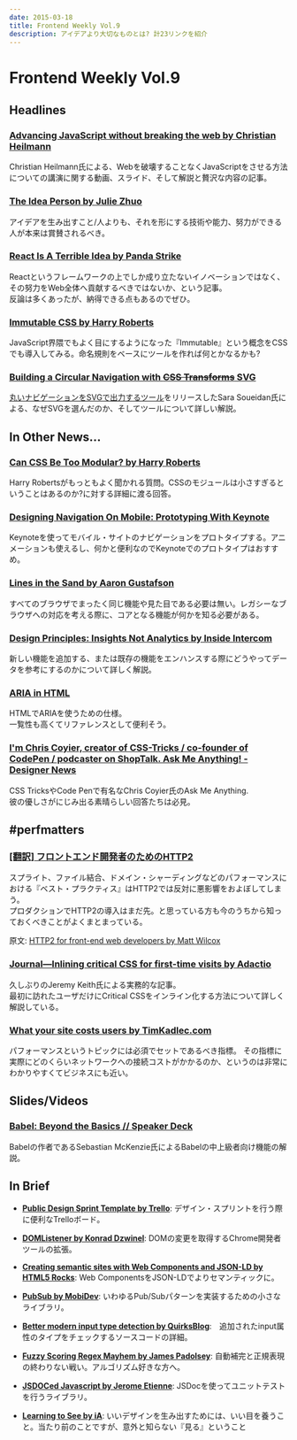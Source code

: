 ```yaml
---
date: 2015-03-18
title: Frontend Weekly Vol.9
description: アイデアより大切なものとは? 計23リンクを紹介
---
```


# Frontend Weekly Vol.9

## Headlines

### [Advancing JavaScript without breaking the web by Christian Heilmann](http://christianheilmann.com/2015/03/09/advancing-javascript-without-breaking-the-web/)

Christian Heilmann氏による、Webを破壊することなくJavaScriptをさせる方法についての講演に関する動画、スライド、そして解説と贅沢な内容の記事。

### [The Idea Person by Julie Zhuo](https://medium.com/the-year-of-the-looking-glass/the-idea-person-e08e36f9024d)

アイデアを生み出すこと/人よりも、それを形にする技術や能力、努力ができる人が本来は賞賛されるべき。

### [React Is A Terrible Idea by Panda Strike](https://www.pandastrike.com/posts/20150311-react-bad-idea)

Reactというフレームワークの上でしか成り立たないイノベーションではなく、その努力をWeb全体へ貢献するべきではないか、という記事。  
反論は多くあったが、納得できる点もあるのでぜひ。

### [Immutable CSS by Harry Roberts](http://csswizardry.com/2015/03/immutable-css/)

JavaScript界隈でもよく目にするようになった『Immutable』という概念をCSSでも導入してみる。命名規則をベースにツールを作れば何とかなるかも?

### [Building a Circular Navigation with <strike>CSS Transforms</strike> SVG](http://sarasoueidan.com/blog/building-a-circular-navigation-with-svg/)

[丸いナビゲーションをSVGで出力するツール](http://sarasoueidan.com/tools/circulus/)をリリースしたSara Soueidan氏による、なぜSVGを選んだのか、そしてツールについて詳しい解説。

## In Other News…

### [Can CSS Be Too Modular? by Harry Roberts](http://csswizardry.com/2015/03/can-css-be-too-modular/)

Harry Robertsがもっともよく聞かれる質問。CSSのモジュールは小さすぎるということはあるのか?に対する詳細に渡る回答。

### [Designing Navigation On Mobile: Prototyping With Keynote](http://www.smashingmagazine.com/2015/03/11/prototyping-navigation-on-mobile-with-keynote/)

Keynoteを使ってモバイル・サイトのナビゲーションをプロトタイプする。アニメーションも使えるし、何かと便利なのでKeynoteでのプロトタイプはおすすめ。

### [Lines in the Sand by Aaron Gustafson](http://www.aaron-gustafson.com/notebook/lines-in-the-sand/)

すべてのブラウザでまったく同じ機能や見た目である必要は無い。レガシーなブラウザへの対応を考える際に、コアとなる機能が何かを知る必要がある。

### [Design Principles: Insights Not Analytics by Inside Intercom](http://blog.intercom.io/design-principles-insights-are-not-about-analytics/)

新しい機能を追加する、または既存の機能をエンハンスする際にどうやってデータを参考にするのかについて詳しく解説。

### [ARIA in HTML](http://rawgit.com/webspecs/html-aria/master/index.src.html)

HTMLでARIAを使うための仕様。   
一覧性も高くてリファレンスとして便利そう。

### [I'm Chris Coyier, creator of CSS-Tricks / co-founder of CodePen / podcaster on ShopTalk. Ask Me Anything! - Designer News](https://news.layervault.com/stories/45838-im-chris-coyier-creator-of-csstricks--cofounder-of-codepen--podcaster-on-shoptalk-ask-me-anything)

CSS TricksやCode Penで有名なChris Coyier氏のAsk Me Anything.  
彼の優しさがにじみ出る素晴らしい回答たちは必見。

## \#perfmatters

### [\[翻訳\] フロントエンド開発者のためのHTTP2](http://article.enja.io/articles/http2-for-front-end-web-developers.html)

スプライト、ファイル結合、ドメイン・シャーディングなどのパフォーマンスにおける『ベスト・プラクティス』はHTTP2では反対に悪影響をおよぼしてしまう。  
プロダクションでHTTP2の導入はまだ先。と思っている方も今のうちから知っておくべきことがよくまとまっている。

原文: [HTTP2 for front-end web developers by Matt Wilcox](https://mattwilcox.net/web-development/http2-for-front-end-web-developers)

### [Journal—Inlining critical CSS for first-time visits by Adactio](https://adactio.com/journal/8504)

久しぶりのJeremy Keith氏による実務的な記事。  
最初に訪れたユーザだけにCritical CSSをインライン化する方法について詳しく解説している。

### [What your site costs users by TimKadlec.com](http://timkadlec.com/2015/03/what-your-site-costs/)

パフォーマンスというトピックには必須でセットであるべき指標。
その指標に実際にどのくらいネットワークへの接続コストがかかるのか、というのは非常にわかりやすくてビジネスにも近い。

## Slides/Videos

### [Babel: Beyond the Basics // Speaker Deck](https://speakerdeck.com/sebmck/babel-beyond-the-basics)

Babelの作者であるSebastian McKenzie氏によるBabelの中上級者向け機能の解説。

## In Brief

- [**Public Design Sprint Template by Trello**](https://trello.com/b/lMmuSlkP/public-design-sprint-template): デザイン・スプリントを行う際に便利なTrelloボード。

- [**DOMListener by Konrad Dzwinel**](https://chrome.google.com/webstore/detail/domlistener/jlfdgnlpibogjanomigieemaembjeolj): DOMの変更を取得するChrome開発者ツールの拡張。

- [**Creating semantic sites with Web Components and JSON-LD by HTML5 Rocks**](http://updates.html5rocks.com/2015/03/creating-semantic-sites-with-web-components-and-jsonld): Web ComponentsをJSON-LDでよりセマンティックに。

- [**PubSub by MobiDev**](https://github.com/Rapid-Application-Development-JS/PubSub): いわゆるPub/Subパターンを実装するための小さなライブラリ。

- [**Better modern input type detection by QuirksBlog**](http://www.quirksmode.org/blog/archives/2015/03/better_modern_i.html):　追加されたinput属性のタイプをチェックするソースコードの詳細。

- [**Fuzzy Scoring Regex Mayhem by James Padolsey**](http://james.padolsey.com/javascript/fuzzy-scoring-regex-mayhem/): 自動補完と正規表現の終わりない戦い。アルゴリズム好きな方へ。

- [**JSDOCed Javascript by Jerome Etienne**](http://jsdocedjs.org/): JSDocを使ってユニットテストを行うライブラリ。

- [**Learning to See by iA**](https://ia.net/know-how/learning-to-see): いいデザインを生み出すためには、いい目を養うこと。当たり前のことですが、意外と知らない『見る』ということ
